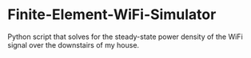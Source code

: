 # Finite-Element-WiFi-Simulator
Python script that solves for the steady-state power density of the WiFi signal over the downstairs of my house.
